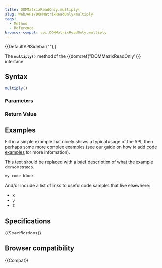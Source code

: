 ```yaml
---
title: DOMMatrixReadOnly.multiply()
slug: Web/API/DOMMatrixReadOnly/multiply
tags:
  - Method
  - Reference
browser-compat: api.DOMMatrixReadOnly.multiply
---
```

{{DefaultAPISidebar("")}}

The **`multiply()`** method of the {{domxref("DOMMatrixReadOnly")}} interface 

## Syntax

```js
multiply()
```

### Parameters



### Return Value



## Examples

Fill in a simple example that nicely shows a typical usage of the API, then perhaps some more complex examples (see our guide on how to add [code examples](/en-US/docs/MDN/Contribute/Structures/Code_examples) for more information).

This text should be replaced with a brief description of what the example demonstrates.

```js
my code block
```

And/or include a list of links to useful code samples that live elsewhere:

*   x
*   y
*   z

## Specifications

{{Specifications}}

## Browser compatibility

{{Compat}}

